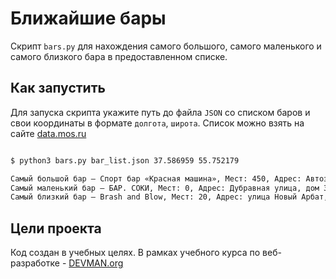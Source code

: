 # Ближайшие бары

Скрипт `bars.py` для нахождения самого большого, самого маленького и самого близкого бара в предоставленном списке.

## Как запустить

Для запуска скрипта укажите путь до файла `JSON` со списком баров и свои координаты в формате `долгота`, `широта`. Список можно взять на сайте [data.mos.ru](https://data.mos.ru/opendata/7710881420-bary)

```bash

$ python3 bars.py bar_list.json 37.586959 55.752179

Самый большой бар – Спорт бар «Красная машина», Мест: 450, Адрес: Автозаводская улица, дом 23, строение 1
Самый маленький бар – БАР. СОКИ, Мест: 0, Адрес: Дубравная улица, дом 34/29
Самый близкий бар – Brash and Blow, Мест: 20, Адрес: улица Новый Арбат, дом 21

```

## Цели проекта

Код создан в учебных целях. В рамках учебного курса по веб-разработке - [DEVMAN.org](https://devman.org)
